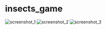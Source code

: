 # insects_game
![screenshot_1](https://user-images.githubusercontent.com/96513716/191394818-bdeb5a06-ad4d-495a-8a43-09bacd93b47a.png)
![screenshot_2](https://user-images.githubusercontent.com/96513716/191394821-49c9b55a-0593-4343-b529-c1d7b8a92212.png)
![screenshot_3](https://user-images.githubusercontent.com/96513716/191394803-564452f5-2895-4ee5-b06a-021bc21fb76c.png)
